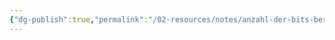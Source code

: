 ```yaml
---
{"dg-publish":true,"permalink":"/02-resources/notes/anzahl-der-bits-berechen/","tags":["empty","netzwerk/ip/ipv4"],"noteIcon":""}
---
```



